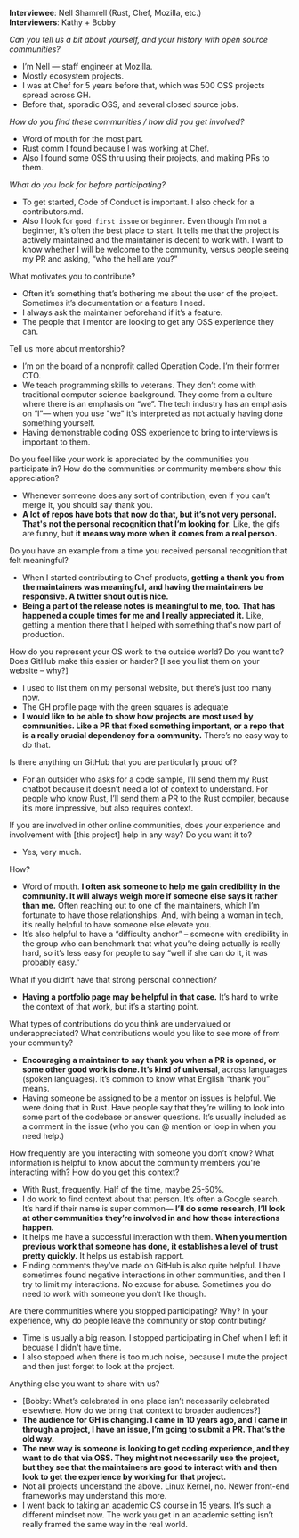 **Interviewee**: Nell Shamrell (Rust, Chef, Mozilla, etc.)  
**Interviewers**: Kathy + Bobby


*Can you tell us a bit about yourself, and your history with open source communities?*

* I’m Nell — staff engineer at Mozilla. 
* Mostly ecosystem projects. 
* I was at Chef for 5 years before that, which was 500 OSS projects spread across GH. 
* Before that, sporadic OSS, and several closed source jobs.

*How do you find these communities / how did you get involved?*

* Word of mouth for the most part. 
* Rust comm I found because I was working at Chef. 
* Also I found some OSS thru using their projects, and making PRs to them.

*What do you look for before participating?*

* To get started, Code of Conduct is important. I also check for a contributors.md. 
* Also I look for `good first issue` or `beginner`. Even though I’m not a beginner, it’s often the best place to start. It tells me that the project is actively maintained and the maintainer is decent to work with. I want to know whether I will be welcome to the community, versus people seeing my PR and asking, “who the hell are you?”

What motivates you to contribute? 
* Often it’s something that’s bothering me about the user of the project. Sometimes it’s documentation or a feature I need. 
* I always ask the maintainer beforehand if it’s a feature. 
* The people that I mentor are looking to get any OSS experience they can. 

Tell us more about mentorship?
* I’m on the board of a nonprofit called Operation Code. I’m their former CTO.
* We teach programming skills to veterans. They don’t come with traditional computer science background. They come from a culture where there is an emphasis on “we”. The tech industry has an emphasis on “I”— when you use "we" it's interpreted as not actually having done something yourself. 
* Having demonstrable coding OSS experience to bring to interviews is important to them.

Do you feel like your work is appreciated by the communities you participate in? How do the communities or community members show this appreciation?

* Whenever someone does any sort of contribution, even if you can’t merge it, you should say thank you. 
* **A lot of repos have bots that now do that, but it’s not very personal. That's not the personal recognition that I’m looking for**. Like, the gifs are funny, but **it means way more when it comes from a real person.** 

Do you have an example from a time you received personal recognition that felt meaningful?

* When I started contributing to Chef products, **getting a thank you from the maintainers was meaningful, and having the maintainers be responsive. A twitter shout out is nice.** 
* **Being a part of the release notes is meaningful to me, too. That has happened a couple times for me and I really appreciated it.** Like, getting a mention there that I helped with something that's now part of production. 

How do you represent your OS work to the outside world? Do you want to? Does GitHub make this easier or harder? [I see you list them on your website – why?]

* I used to list them on my personal website, but there’s just too many now. 
* The GH profile page with the green squares is adequate
* **I would like to be able to show how projects are most used by communities. Like a PR that fixed something important, or a repo that is a really crucial dependency for a community.** There’s no easy way to do that.


Is there anything on GitHub that you are particularly proud of? 
* For an outsider who asks for a code sample, I’ll send them my Rust chatbot because it doesn’t need a lot of context to understand. 
For people who know Rust, I’ll send them a PR to the Rust compiler, because it’s more impressive, but also requires context. 

If you are involved in other online communities, does your experience and involvement with [this project] help in any way? Do you want it to?
* Yes, very much.

How?
* Word of mouth. **I often ask someone to help me gain credibility in the community. It will always weigh more if someone else says it rather than me.** Often reaching out to one of the maintainers, which I’m fortunate to have those relationships. And, with being a woman in tech, it’s really helpful to have someone else elevate you.
* It’s also helpful to have a “difficulty anchor” – someone with credibility in the group who can benchmark that what you’re doing actually is really hard, so it’s less easy for people to say “well if she can do it, it was probably easy.”

What if you didn’t have that strong personal connection?
* **Having a portfolio page may be helpful in that case.** It’s hard to write the context of that work, but it’s a starting point.

What types of contributions do you think are undervalued or underappreciated? What contributions would you like to see more of from your community? 
* **Encouraging a maintainer to say thank you when a PR is opened, or some other good work is done. It’s kind of universal**, across languages (spoken languages). It’s common to know what English “thank you” means. 
* Having someone be assigned to be a mentor on issues is helpful. We were doing that in Rust. Have people say that they’re willing to look into some part of the codebase or answer questions. It’s usually included as a comment in the issue (who you can @ mention or loop in when you need help.)

How frequently are you interacting with someone you don’t know? What information is helpful to know about the community members you're interacting with? How do you get this context?
* With Rust, frequently. Half of the time, maybe 25-50%. 
* I do work to find context about that person. It’s often a Google search. It’s hard if their name is super common— **I’ll do some research, I’ll look at other communities they’re involved in and how those interactions happen.**
* It helps me have a successful interaction with them. **When you mention previous work that someone has done, it establishes a level of trust pretty quickly.** It helps us establish rapport.
* Finding comments they’ve made on GitHub is also quite helpful. I have sometimes found negative interactions in other communities, and then I try to limit my interactions. No excuse for abuse. Sometimes you do need to work with someone you don’t like though. 

Are there communities where you stopped participating? Why? In your experience, why do people leave the community or stop contributing?
* Time is usually a big reason. I stopped participating in Chef when I left it becuase I didn't have time. 
* I also stopped when there is too much noise, because I mute the project and then just forget to look at the project.

Anything else you want to share with us? 
* [Bobby: What’s celebrated in one place isn’t necessarily celebrated elsewhere. How do we bring that context to broader audiences?]
* **The audience for GH is changing. I came in 10 years ago, and I came in through a project, I have an issue, I’m going to submit a PR. That’s the old way.**
* **The new way is someone is looking to get coding experience, and they want to do that via OSS. They might not necessarily use the project, but they see that the maintainers are good to interact with and then look to get the experience by working for that project.**
* Not all projects understand the above. Linux Kernel, no. Newer front-end frameworks may understand this more.
* I went back to taking an academic CS course in 15 years. It’s such a different mindset now. The work you get in an academic setting isn’t really framed the same way in the real world.
